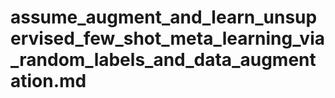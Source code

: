 # assume_augment_and_learn_unsupervised_few_shot_meta_learning_via_random_labels_and_data_augmentation.md

<!-- REFERENCE -->
